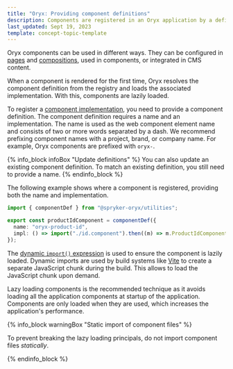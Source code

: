 ```yaml
---
title: "Oryx: Providing component definitions"
description: Components are registered in an Oryx application by a definition file
last_updated: Sept 19, 2023
template: concept-topic-template
---
```


Oryx components can be used in different ways. They can be configured in [pages](/docs/scos/dev/front-end-development/{{page.version}}/oryx/building-pages/oryx-pages.html) and [compositions](/docs/scos/dev/front-end-development/{{page.version}}/oryx/building-pages/oryx-compositions.html), used in components, or integrated in CMS content.

When a component is rendered for the first time, Oryx resolves the component definition from the registry and loads the associated implementation. With this, components are lazily loaded.

To register a [component implementation](/docs/scos/dev/front-end-development/{{page.version}}/oryx/building-components/component-implementation.html), you need to provide a component definition. The component definition requires a name and an implementation. The name is used as the web component element name and consists of two or more words separated by a dash. We recommend prefixing component names with a project, brand, or company name. For example, Oryx components are prefixed with `oryx-`.

{% info_block infoBox "Update definitions" %}
You can also update an existing component definition. To match an existing definition, you still need to provide a name.
{% endinfo_block %}

The following example shows where a component is registered, providing both the name and implementation.

```ts
import { componentDef } from "@spryker-oryx/utilities";

export const productIdComponent = componentDef({
  name: "oryx-product-id",
  impl: () => import("./id.component").then((m) => m.ProductIdComponent),
});
```

The [dynamic `import()` expression](https://developer.mozilla.org/en-US/docs/Web/JavaScript/Reference/Operators/import) is used to ensure the component is lazily loaded. Dynamic imports are used by build systems like [Vite](https://vitejs.dev/) to create a separate JavaScript chunk during the build. This allows to load the JavaScript chunk upon demand.

Lazy loading components is the recommended technique as it avoids loading all the application components at startup of the application. Components are only loaded when they are used, which increases the application's performance.

{% info_block warningBox "Static import of component files" %}

To prevent breaking the lazy loading principals, do not import component files _statically_.

{% endinfo_block %}
